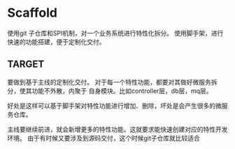 # Scaffold
使用git 子仓库和SPI机制，对一个业务系统进行特性化拆分。
使用脚手架，进行快速的功能搭建，便于定制化交付。

## TARGET
要做到基于主线的定制化交付。
对于每一个特性功能，都要对其做好微服务拆分，使其功能不外散，内聚于
自身模块。比如controller层，db层，mq层。

好处是这样可以基于脚手架对特性功能进行增加、删除，坏处是会产生很多的微服务仓库。

主线要继续前进，就会新增更多的特性功能。这就要求能快速创建对应的特性开发环境。
由于有时候又要涉及到源码交付，这个时候git子仓库就比较适合